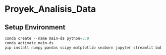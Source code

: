 # Proyek_Analisis_Data

## Setup Environment

```python
conda create --name main-ds python=3.9
conda activate main-ds
pip install numpy pandas scipy matplotlib seaborn jupyter streamlit babel

